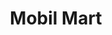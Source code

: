 ---
title: "Mobil Mart"
url: /carolina/mobil-mart-carretera-juan-jose-garcia-rios-chejuan/
shop: convenience
---